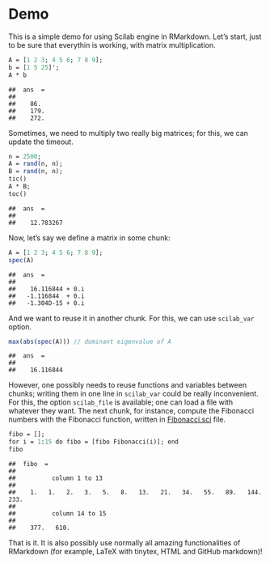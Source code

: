 Demo
================

This is a simple demo for using Scilab engine in RMarkdown. Let’s start,
just to be sure that everythin is working, with matrix multiplication.

``` scilab
A = [1 2 3; 4 5 6; 7 8 9]; 
b = [1 5 25]'; 
A * b 
```

    ##  ans  =
    ## 
    ##    86. 
    ##    179.
    ##    272.

Sometimes, we need to multiply two really big matrices; for this, we can
update the timeout.

``` scilab
n = 2500; 
A = rand(n, n); 
B = rand(n, n); 
tic() 
A * B; 
toc() 
```

    ##  ans  =
    ## 
    ##    12.783267

Now, let’s say we define a matrix in some chunk:

``` scilab
A = [1 2 3; 4 5 6; 7 8 9]; 
spec(A) 
```

    ##  ans  =
    ## 
    ##    16.116844 + 0.i
    ##   -1.116844  + 0.i
    ##   -1.304D-15 + 0.i

And we want to reuse it in another chunk. For this, we can use
`scilab_var` option.

``` scilab
max(abs(spec(A))) // dominant eigenvalue of A 
```

    ##  ans  =
    ## 
    ##    16.116844

However, one possibly needs to reuse functions and variables between
chunks; writing them in one line in `scilab_var` could be really
inconvenient. For this, the option `scilab_file` is available; one can
load a file with whatever they want. The next chunk, for instance,
compute the Fibonacci numbers with the Fibonacci function, written in
[Fibonacci.sci](https://github.com/tiagodsilva/ScilabEngine/blob/main/demo/Fibonacci.sci)
file.

``` scilab
fibo = []; 
for i = 1:15 do fibo = [fibo Fibonacci(i)]; end 
fibo 
```

    ##  fibo  = 
    ## 
    ##          column 1 to 13
    ## 
    ##    1.   1.   2.   3.   5.   8.   13.   21.   34.   55.   89.   144.   233.
    ## 
    ##          column 14 to 15
    ## 
    ##    377.   610.

That is it. It is also possibly use normally all amazing functionalities
of RMarkdown (for example, LaTeX with tinytex, HTML and GitHub
markdown)!
